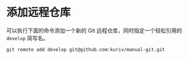 # 添加远程仓库

可以执行下面的命令添加一个新的 Git 远程仓库，同时指定一个轻松引用的 `develop` 简写名。

```
git remote add develop git@github.com:kuriv/manual-git.git
```


